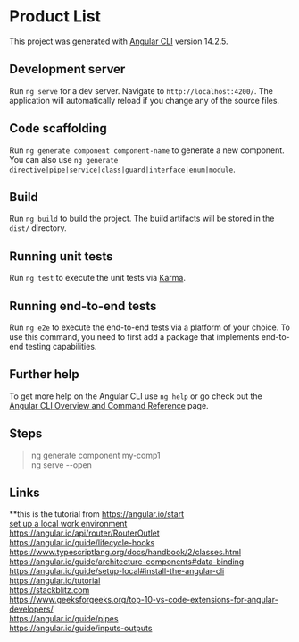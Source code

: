# Product List
This project was generated with [Angular CLI](https://github.com/angular/angular-cli) version 14.2.5.

## Development server

Run `ng serve` for a dev server. Navigate to `http://localhost:4200/`. The application will automatically reload if you change any of the source files.

## Code scaffolding

Run `ng generate component component-name` to generate a new component. You can also use `ng generate directive|pipe|service|class|guard|interface|enum|module`.

## Build

Run `ng build` to build the project. The build artifacts will be stored in the `dist/` directory.

## Running unit tests

Run `ng test` to execute the unit tests via [Karma](https://karma-runner.github.io).

## Running end-to-end tests

Run `ng e2e` to execute the end-to-end tests via a platform of your choice. To use this command, you need to first add a package that implements end-to-end testing capabilities.

## Further help

To get more help on the Angular CLI use `ng help` or go check out the [Angular CLI Overview and Command Reference](https://angular.io/cli) page.


## Steps<br/>

> ng generate component my-comp1<br />
> ng serve --open<br />

## Links

**this is the tutorial from https://angular.io/start<br />
<a href="https://angular.io/guide/setup-local">set up a local work environment</a><br />
https://angular.io/api/router/RouterOutlet<br />
https://angular.io/guide/lifecycle-hooks<br />
https://www.typescriptlang.org/docs/handbook/2/classes.html<br />
https://angular.io/guide/architecture-components#data-binding<br />
https://angular.io/guide/setup-local#install-the-angular-cli<br />
https://angular.io/tutorial<br />
https://stackblitz.com<br />
https://www.geeksforgeeks.org/top-10-vs-code-extensions-for-angular-developers/<br />
https://angular.io/guide/pipes<br />
https://angular.io/guide/inputs-outputs
